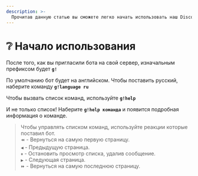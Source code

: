 ```yaml
---
description: >-
  Прочитав данную статью вы сможете легко начать использовать наш Discord-проект GameMax!
---
```


# ❔ Начало использования

После того, как вы пригласили бота на свой сервер, изначальным префиксом будет **`g!`**

По умолчанию бот будет на английском. Чтобы поставить русский,
наберите команду **`g!language ru`**

Чтобы вызвать список команд, используйте **`g!help`**

И не только список! Наберите **`g!help команда`**
и появится подробная информация о команде.

> Чтобы управлять списком команд, используйте реакции которые поставил бот.  
>  `⏪` - Вернуться на самую первую страницу.  
>  `◀` - Предыдущую страница.  
>  `⏸` - Остановить просмотр списка, удалив сообщение.  
>  `▶` - Следующая страница.  
>  `⏩` - Вернуться на самую последнюю страницу.

